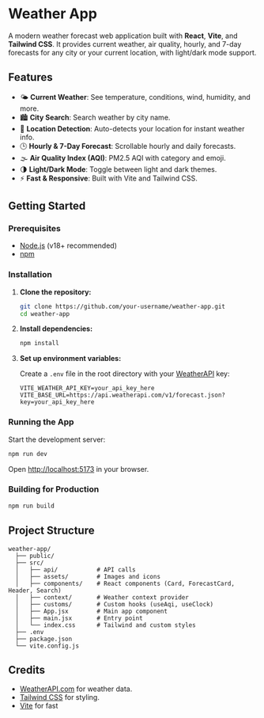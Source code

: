 # Weather App

A modern weather forecast web application built with **React**, **Vite**, and **Tailwind CSS**. It provides current weather, air quality, hourly, and 7-day forecasts for any city or your current location, with light/dark mode support.

## Features

- 🌤️ **Current Weather**: See temperature, conditions, wind, humidity, and more.
- 🏙️ **City Search**: Search weather by city name.
- 📍 **Location Detection**: Auto-detects your location for instant weather info.
- 🕒 **Hourly & 7-Day Forecast**: Scrollable hourly and daily forecasts.
- 🌫️ **Air Quality Index (AQI)**: PM2.5 AQI with category and emoji.
- 🌗 **Light/Dark Mode**: Toggle between light and dark themes.
- ⚡ **Fast & Responsive**: Built with Vite and Tailwind CSS.

## Getting Started

### Prerequisites

- [Node.js](https://nodejs.org/) (v18+ recommended)
- [npm](https://www.npmjs.com/)

### Installation

1. **Clone the repository:**
   ```sh
   git clone https://github.com/your-username/weather-app.git
   cd weather-app
   ```

2. **Install dependencies:**
   ```sh
   npm install
   ```

3. **Set up environment variables:**

   Create a `.env` file in the root directory with your [WeatherAPI](https://www.weatherapi.com/) key:
   ```
   VITE_WEATHER_API_KEY=your_api_key_here
   VITE_BASE_URL=https://api.weatherapi.com/v1/forecast.json?key=your_api_key_here
   ```

### Running the App

Start the development server:
```sh
npm run dev
```
Open [http://localhost:5173](http://localhost:5173) in your browser.

### Building for Production

```sh
npm run build
```

## Project Structure

```
weather-app/
  ├── public/
  ├── src/
  │   ├── api/           # API calls
  │   ├── assets/        # Images and icons
  │   ├── components/    # React components (Card, ForecastCard, Header, Search)
  │   ├── context/       # Weather context provider
  │   ├── customs/       # Custom hooks (useAqi, useClock)
  │   ├── App.jsx        # Main app component
  │   ├── main.jsx       # Entry point
  │   └── index.css      # Tailwind and custom styles
  ├── .env
  ├── package.json
  └── vite.config.js
```

## Credits

- [WeatherAPI.com](https://www.weatherapi.com/) for weather data.
- [Tailwind CSS](https://tailwindcss.com/) for styling.
- [Vite](https://vitejs.dev/) for fast